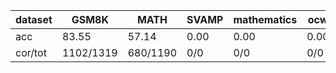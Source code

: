 |dataset|GSM8K|MATH|SVAMP|mathematics|ocw|aime24|amc23|carp_en|college_math|olympiadbench|
|--|--|--|--|--|--|--|--|--|--|--|
|acc|83.55|57.14|0.00|0.00|0.00|0.00|0.00|0.00|0.00|0.00|
|cor/tot|1102/1319|680/1190|0/0|0/0|0/0|0/0|0/0|0/0|0/0|0/0|
